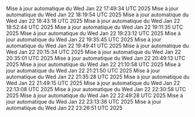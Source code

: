 Mise à jour automatique du Wed Jan 22 17:49:34 UTC 2025
Mise à jour automatique du Wed Jan 22 18:19:54 UTC 2025
Mise à jour automatique du Wed Jan 22 18:43:18 UTC 2025
Mise à jour automatique du Wed Jan 22 18:52:44 UTC 2025
Mise à jour automatique du Wed Jan 22 19:11:35 UTC 2025
Mise à jour automatique du Wed Jan 22 19:23:12 UTC 2025
Mise à jour automatique du Wed Jan 22 19:35:45 UTC 2025
Mise à jour automatique du Wed Jan 22 19:49:41 UTC 2025
Mise à jour automatique du Wed Jan 22 20:15:34 UTC 2025
Mise à jour automatique du Wed Jan 22 20:35:01 UTC 2025
Mise à jour automatique du Wed Jan 22 20:49:13 UTC 2025
Mise à jour automatique du Wed Jan 22 21:10:58 UTC 2025
Mise à jour automatique du Wed Jan 22 21:21:50 UTC 2025
Mise à jour automatique du Wed Jan 22 21:35:28 UTC 2025
Mise à jour automatique du Wed Jan 22 21:49:15 UTC 2025
Mise à jour automatique du Wed Jan 22 22:13:08 UTC 2025
Mise à jour automatique du Wed Jan 22 22:30:58 UTC 2025
Mise à jour automatique du Wed Jan 22 22:49:28 UTC 2025
Mise à jour automatique du Wed Jan 22 23:13:36 UTC 2025
Mise à jour automatique du Wed Jan 22 23:26:51 UTC 2025
